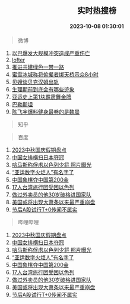 <div align="center"><h2>实时热搜榜</h2><h4>2023-10-08 01:30:01</h4></div>

> 微博  

1. [以巴爆发大规模冲突造成严重伤亡](https://s.weibo.com/weibo?q=%23%E4%BB%A5%E5%B7%B4%E7%88%86%E5%8F%91%E5%A4%A7%E8%A7%84%E6%A8%A1%E5%86%B2%E7%AA%81%E9%80%A0%E6%88%90%E4%B8%A5%E9%87%8D%E4%BC%A4%E4%BA%A1%23&t=31&band_rank=1&Refer=top)<br />
2. [lofter](https://s.weibo.com/weibo?q=lofter&t=31&band_rank=2&Refer=top)<br />
3. [推进共建绿色一带一路](https://s.weibo.com/weibo?q=%23%E6%8E%A8%E8%BF%9B%E5%85%B1%E5%BB%BA%E7%BB%BF%E8%89%B2%E4%B8%80%E5%B8%A6%E4%B8%80%E8%B7%AF%23&t=31&band_rank=3&Refer=top)<br />
4. [蜜雪冰城称将偷餐者绑天桥示众8小时](https://s.weibo.com/weibo?q=%23%E8%9C%9C%E9%9B%AA%E5%86%B0%E5%9F%8E%E7%A7%B0%E5%B0%86%E5%81%B7%E9%A4%90%E8%80%85%E7%BB%91%E5%A4%A9%E6%A1%A5%E7%A4%BA%E4%BC%978%E5%B0%8F%E6%97%B6%23&t=31&band_rank=4&Refer=top)<br />
5. [贝嫂谈贝克汉姆出轨](https://s.weibo.com/weibo?q=%23%E8%B4%9D%E5%AB%82%E8%B0%88%E8%B4%9D%E5%85%8B%E6%B1%89%E5%A7%86%E5%87%BA%E8%BD%A8%23&t=31&band_rank=5&Refer=top)<br />
6. [生理期前到底会有哪些迹象](https://s.weibo.com/weibo?q=%23%E7%94%9F%E7%90%86%E6%9C%9F%E5%89%8D%E5%88%B0%E5%BA%95%E4%BC%9A%E6%9C%89%E5%93%AA%E4%BA%9B%E8%BF%B9%E8%B1%A1%23&t=31&band_rank=6&Refer=top)<br />
7. [亚运史上第1块霹雳舞金牌](https://s.weibo.com/weibo?q=%23%E4%BA%9A%E8%BF%90%E5%8F%B2%E4%B8%8A%E7%AC%AC1%E5%9D%97%E9%9C%B9%E9%9B%B3%E8%88%9E%E9%87%91%E7%89%8C%23&t=31&band_rank=7&Refer=top)<br />
8. [巴勒斯坦](https://s.weibo.com/weibo?q=%23%E5%B7%B4%E5%8B%92%E6%96%AF%E5%9D%A6%23&t=31&band_rank=8&Refer=top)<br />
9. [陈飞宇爆料健身最卷的是魏晨](https://s.weibo.com/weibo?q=%23%E9%99%88%E9%A3%9E%E5%AE%87%E7%88%86%E6%96%99%E5%81%A5%E8%BA%AB%E6%9C%80%E5%8D%B7%E7%9A%84%E6%98%AF%E9%AD%8F%E6%99%A8%23&t=31&band_rank=9&Refer=top)<br />

> 知乎  


> 百度  

1. [2023中秋国庆假期盘点](https://www.baidu.com/s?wd=2023%E4%B8%AD%E7%A7%8B%E5%9B%BD%E5%BA%86%E5%81%87%E6%9C%9F%E7%9B%98%E7%82%B9&sa=fyb_news&rsv_dl=fyb_news)<br />
2. [中国女排横扫日本夺冠](https://www.baidu.com/s?wd=%E4%B8%AD%E5%9B%BD%E5%A5%B3%E6%8E%92%E6%A8%AA%E6%89%AB%E6%97%A5%E6%9C%AC%E5%A4%BA%E5%86%A0&sa=fyb_news&rsv_dl=fyb_news)<br />
3. [哈马斯称俘虏以色列少将 照片曝光](https://www.baidu.com/s?wd=%E5%93%88%E9%A9%AC%E6%96%AF%E7%A7%B0%E4%BF%98%E8%99%8F%E4%BB%A5%E8%89%B2%E5%88%97%E5%B0%91%E5%B0%86+%E7%85%A7%E7%89%87%E6%9B%9D%E5%85%89&sa=fyb_news&rsv_dl=fyb_news)<br />
4. [“亚运数字火炬人”有名字了](https://www.baidu.com/s?wd=%E2%80%9C%E4%BA%9A%E8%BF%90%E6%95%B0%E5%AD%97%E7%81%AB%E7%82%AC%E4%BA%BA%E2%80%9D%E6%9C%89%E5%90%8D%E5%AD%97%E4%BA%86&sa=fyb_news&rsv_dl=fyb_news)<br />
5. [中国象棋夺中国第200金](https://www.baidu.com/s?wd=%E4%B8%AD%E5%9B%BD%E8%B1%A1%E6%A3%8B%E5%A4%BA%E4%B8%AD%E5%9B%BD%E7%AC%AC200%E9%87%91&sa=fyb_news&rsv_dl=fyb_news)<br />
6. [17人台湾旅行团受困以色列](https://www.baidu.com/s?wd=17%E4%BA%BA%E5%8F%B0%E6%B9%BE%E6%97%85%E8%A1%8C%E5%9B%A2%E5%8F%97%E5%9B%B0%E4%BB%A5%E8%89%B2%E5%88%97&sa=fyb_news&rsv_dl=fyb_news)<br />
7. [做过外卖员的他30岁破格进国家队](https://www.baidu.com/s?wd=%E5%81%9A%E8%BF%87%E5%A4%96%E5%8D%96%E5%91%98%E7%9A%84%E4%BB%9630%E5%B2%81%E7%A0%B4%E6%A0%BC%E8%BF%9B%E5%9B%BD%E5%AE%B6%E9%98%9F&sa=fyb_news&rsv_dl=fyb_news)<br />
8. [美国或将出现大萧条以来最严重崩盘](https://www.baidu.com/s?wd=%E7%BE%8E%E5%9B%BD%E6%88%96%E5%B0%86%E5%87%BA%E7%8E%B0%E5%A4%A7%E8%90%A7%E6%9D%A1%E4%BB%A5%E6%9D%A5%E6%9C%80%E4%B8%A5%E9%87%8D%E5%B4%A9%E7%9B%98&sa=fyb_news&rsv_dl=fyb_news)<br />
9. [节后A股试行T+0传闻不属实](https://www.baidu.com/s?wd=%E8%8A%82%E5%90%8EA%E8%82%A1%E8%AF%95%E8%A1%8CT%2B0%E4%BC%A0%E9%97%BB%E4%B8%8D%E5%B1%9E%E5%AE%9E&sa=fyb_news&rsv_dl=fyb_news)<br />

> 哔哩哔哩  

1. [2023中秋国庆假期盘点](https://www.baidu.com/s?wd=2023%E4%B8%AD%E7%A7%8B%E5%9B%BD%E5%BA%86%E5%81%87%E6%9C%9F%E7%9B%98%E7%82%B9&sa=fyb_news&rsv_dl=fyb_news)<br />
2. [中国女排横扫日本夺冠](https://www.baidu.com/s?wd=%E4%B8%AD%E5%9B%BD%E5%A5%B3%E6%8E%92%E6%A8%AA%E6%89%AB%E6%97%A5%E6%9C%AC%E5%A4%BA%E5%86%A0&sa=fyb_news&rsv_dl=fyb_news)<br />
3. [哈马斯称俘虏以色列少将 照片曝光](https://www.baidu.com/s?wd=%E5%93%88%E9%A9%AC%E6%96%AF%E7%A7%B0%E4%BF%98%E8%99%8F%E4%BB%A5%E8%89%B2%E5%88%97%E5%B0%91%E5%B0%86+%E7%85%A7%E7%89%87%E6%9B%9D%E5%85%89&sa=fyb_news&rsv_dl=fyb_news)<br />
4. [“亚运数字火炬人”有名字了](https://www.baidu.com/s?wd=%E2%80%9C%E4%BA%9A%E8%BF%90%E6%95%B0%E5%AD%97%E7%81%AB%E7%82%AC%E4%BA%BA%E2%80%9D%E6%9C%89%E5%90%8D%E5%AD%97%E4%BA%86&sa=fyb_news&rsv_dl=fyb_news)<br />
5. [中国象棋夺中国第200金](https://www.baidu.com/s?wd=%E4%B8%AD%E5%9B%BD%E8%B1%A1%E6%A3%8B%E5%A4%BA%E4%B8%AD%E5%9B%BD%E7%AC%AC200%E9%87%91&sa=fyb_news&rsv_dl=fyb_news)<br />
6. [17人台湾旅行团受困以色列](https://www.baidu.com/s?wd=17%E4%BA%BA%E5%8F%B0%E6%B9%BE%E6%97%85%E8%A1%8C%E5%9B%A2%E5%8F%97%E5%9B%B0%E4%BB%A5%E8%89%B2%E5%88%97&sa=fyb_news&rsv_dl=fyb_news)<br />
7. [做过外卖员的他30岁破格进国家队](https://www.baidu.com/s?wd=%E5%81%9A%E8%BF%87%E5%A4%96%E5%8D%96%E5%91%98%E7%9A%84%E4%BB%9630%E5%B2%81%E7%A0%B4%E6%A0%BC%E8%BF%9B%E5%9B%BD%E5%AE%B6%E9%98%9F&sa=fyb_news&rsv_dl=fyb_news)<br />
8. [美国或将出现大萧条以来最严重崩盘](https://www.baidu.com/s?wd=%E7%BE%8E%E5%9B%BD%E6%88%96%E5%B0%86%E5%87%BA%E7%8E%B0%E5%A4%A7%E8%90%A7%E6%9D%A1%E4%BB%A5%E6%9D%A5%E6%9C%80%E4%B8%A5%E9%87%8D%E5%B4%A9%E7%9B%98&sa=fyb_news&rsv_dl=fyb_news)<br />
9. [节后A股试行T+0传闻不属实](https://www.baidu.com/s?wd=%E8%8A%82%E5%90%8EA%E8%82%A1%E8%AF%95%E8%A1%8CT%2B0%E4%BC%A0%E9%97%BB%E4%B8%8D%E5%B1%9E%E5%AE%9E&sa=fyb_news&rsv_dl=fyb_news)<br />
